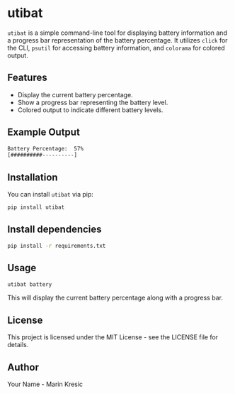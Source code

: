 # utibat

`utibat` is a simple command-line tool for displaying battery information and a progress bar representation of the battery percentage. It utilizes `click` for the CLI, `psutil` for accessing battery information, and `colorama` for colored output.

## Features

- Display the current battery percentage.
- Show a progress bar representing the battery level.
- Colored output to indicate different battery levels.

## Example Output
```sh
Battery Percentage:  57%
[##########----------]
```

## Installation

You can install `utibat` via pip:

```sh
pip install utibat
```
## Install dependencies
```sh
pip install -r requirements.txt
```
## Usage
```sh
utibat battery
```
This will display the current battery percentage along with a progress bar.

## License
This project is licensed under the MIT License - see the LICENSE file for details.

## Author
Your Name - Marin Kresic
